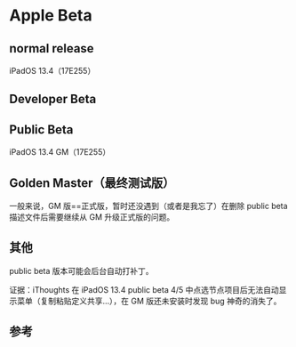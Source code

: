 # Apple Beta

## normal release

iPadOS 13.4（17E255）


## Developer Beta

## Public Beta

iPadOS 13.4 GM（17E255）



## Golden Master（最终测试版）

一般来说，GM 版==正式版，暂时还没遇到（或者是我忘了）在删除 public beta 描述文件后需要继续从 GM 升级正式版的问题。

## 其他

public beta 版本可能会后台自动打补丁。

证据：iThoughts 在 iPadOS 13.4 public beta 4/5 中点选节点项目后无法自动显示菜单（复制粘贴定义共享…），在 GM 版还未安装时发现 bug 神奇的消失了。

## 参考

